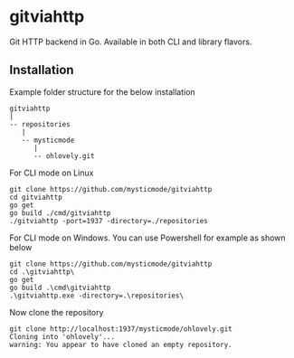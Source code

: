 # gitviahttp
Git HTTP backend in Go. Available in both CLI and library flavors.

## Installation
Example folder structure for the below installation
```
gitviahttp
|
-- repositories
   |
   -- mysticmode
      |
      -- ohlovely.git
```

For CLI mode on Linux
```
git clone https://github.com/mysticmode/gitviahttp
cd gitviahttp
go get
go build ./cmd/gitviahttp
./gitviahttp -port=1937 -directory=./repositories
```

For CLI mode on Windows. You can use Powershell for example as shown below
```
git clone https://github.com/mysticmode/gitviahttp
cd .\gitviahttp\
go get
go build .\cmd\gitviahttp
.\gitviahttp.exe -directory=.\repositories\
```

Now clone the repository
```
git clone http://localhost:1937/mysticmode/ohlovely.git
Cloning into 'ohlovely'...
warning: You appear to have cloned an empty repository.
```
